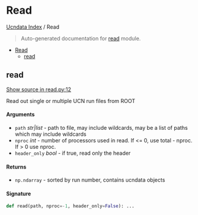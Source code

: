 # Read

[Ucndata Index](./README.md#ucndata-index) / Read

> Auto-generated documentation for [read](../read.py) module.

- [Read](#read)
  - [read](#read)

## read

[Show source in read.py:12](../read.py#L12)

Read out single or multiple UCN run files from ROOT

#### Arguments

- `path` *str|list* - path to file, may include wildcards, may be a list of paths which may include wildcards
- `nproc` *int* - number of processors used in read. If <= 0, use total - nproc. If > 0 use nproc.
- `header_only` *bool* - if true, read only the header

#### Returns

- `np.ndarray` - sorted by run number, contains ucndata objects

#### Signature

```python
def read(path, nproc=-1, header_only=False): ...
```